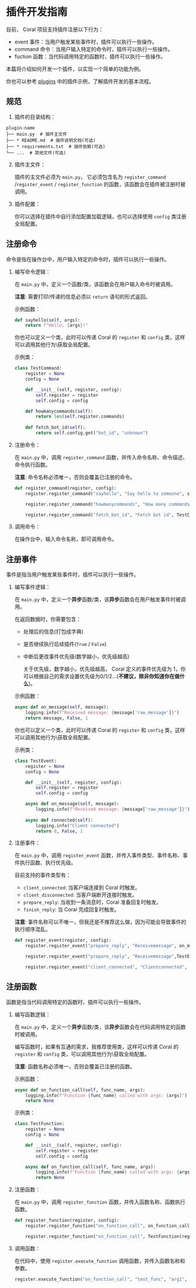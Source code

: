 # 插件开发指南

目前， Coral 项目支持插件注册以下行为：

-  event 事件：当用户触发某些事件时，插件可以执行一些操作。
-  command 命令：当用户输入特定的命令时，插件可以执行一些操作。
-  fuction 函数：当代码调用特定的函数时，插件可以执行一些操作。

本篇将介绍如何开发一个插件，以实现一个简单的功能为例。

你也可以参考 [plugins](https://github.com/project-coral/coral/tree/master/coral/plugins) 中的插件示例，了解插件开发的基本流程。

## 规范

1. 插件的目录结构：

```
plugin-name
├── main.py  # 插件主文件
├── * README.md  # 插件说明文档(可选)
├── * requirements.txt  # 插件依赖(可选)
└── ...  # 其他文件(可选)
```
2. 插件主文件： 

    插件的主文件必须为 `main.py`， 它必须包含名为 `register_command` /`register_event` / `register_function`  的函数，该函数会在插件被注册时被调用。

3. 插件配置：

    你可以选择在插件中自行添加配置加载逻辑，也可以选择使用 `config` 类注册全局配置。

## 注册命令

命令是指在操作台中，用户输入特定的命令时，插件可以执行一些操作。

1. 编写命令逻辑：

    在 `main.py` 中，定义一个函数/类，该函数会在用户输入命令时被调用。
    
    **注意**: 需要打印/传递的信息必须以 `return` 语句的形式返回。

    示例函数：
    ```python
    def sayhello(self, args):
        return f"Hello, {args}!"
    ```

    你也可以定义一个类，此时可以传递 Coral 的 `register` 和 `config` 类，这样可以调用其他行为\获取全局配置。

    示例类：
    ```python
    class TestCommand:
        register = None
        config = None

        def __init__(self, register, config):
            self.register = register
            self.config = config

        def howmanycommands(self):
            return len(self.register.commands)
        
        def fetch_bot_id(self):
            return self.config.get("bot_id", "unknown")
    ```


2. 注册命令：

    在 `main.py` 中，调用 `register_command` 函数，并传入命令名称、命令描述、命令执行函数。


    **注意**: 命令名称必须唯一，否则会覆盖已注册的命令。

    ```python
    def register_command(register, config):
        register.register_command("sayhello", "Say hello to someone", sayhello)

        register.register_command("howmanycommands", "How many commands are registered", TestCommand(register, config).howmanycommands)

        register.register_command("fetch_bot_id", "Fetch bot id", TestCommand(register, config).fetch_bot_id)
    ```

3. 调用命令：

    在操作台中，输入命令名称，即可调用命令。

## 注册事件

事件是指当用户触发某些事件时，插件可以执行一些操作。

1. 编写事件逻辑：

    在 `main.py` 中，定义一个**异步**函数/类，该**异步**函数会在用户触发事件时被调用。

    在返回数据时，你需要包含：
    - 处理后的信息(打包成字典)
    - 是否继续执行后续插件(`True` / `False`)
    - 中断后更改事件优先级(数字越小，优先级越高)
    
        关于优先级，数字越小，优先级越高， Coral 定义的事件优先级为 1，你可以根据自己的需求设置优先级为0/1/2...(**不建议，除非你知道你在做什么**)。
    
    示例函数：
    ```python
    async def on_message(self, message):
        logging.info(f"Received message: {message['raw_message']}")
        return message, False, 1
    ```

    你也可以定义一个类，此时可以传递 Coral 的 `register` 和 `config` 类，这样可以调用其他行为\获取全局配置。

    示例类：
    ```python
    class TestEvent:
        register = None
        config = None

        def __init__(self, register, config):
            self.register = register
            self.config = config

        async def on_message(self, message):
            logging.info(f"Received message: {message['raw_message']}")
        
        async def connected(self):
            logging.info("Client connected")
            return 0, False, 1
    ```

2. 注册事件：

    在 `main.py` 中，调用 `register_event` 函数，并传入事件类型、事件名称、事件执行函数、执行优先级。

    目前支持的事件类型有：
    - `client_connected`: 当客户端连接到 Coral 时触发。
    - `client_disconnected`: 当客户端断开连接时触发。
    - `prepare_reply`: 当收到一条消息时，Coral 准备回复时触发。
    - `finish_reply`: 当 Coral 完成回复时触发。


    **注意**: 事件名称可以不唯一，但我还是不推荐这么做，因为可能会导致事件的执行顺序混乱。

    ```python
    def register_event(register, config):
        register.register_event("prepare_reply", "Receivemessage", on_message, 1)

        register.register_event("prepare_reply", "Receivemessage",TestEvent(register, config).on_message, 1)

        register.register_event("client_connected", "Clientconnected", TestEvent(register, config).connected, 1)
    ```

## 注册函数

函数是指当代码调用特定的函数时，插件可以执行一些操作。

1. 编写函数逻辑：

    在 `main.py` 中，定义一个**异步**函数/类，该**异步**函数会在代码调用特定的函数时被调用。

    编写函数时，如果有互通的需求，我推荐使用类，这样可以传递 Coral 的 `register` 和 `config` 类，可以调用其他行为\获取全局配置。

    **注意**: 函数名称必须唯一，否则会覆盖已注册的函数。

    示例函数：
    ```python
    async def on_function_call(self, func_name, args):
        logging.info(f"Function {func_name} called with args: {args}")
        return None
    ```

    示例类：
    ```python
    class TestFunction:
        register = None
        config = None

        def __init__(self, register, config):
            self.register = register
            self.config = config

        async def on_function_call(self, func_name, args):
            logging.info(f"Function {func_name} called with args: {args}")
            return None
    ```

2. 注册函数：

    在 `main.py` 中，调用 `register_function` 函数，并传入函数名称、函数执行函数。

    ```python
    def register_function(register, config):
        register.register_function("on_function_call", on_function_call)

        register.register_function("on_function_call", TestFunction(register, config).on_function_call)
    ```

3. 调用函数：

    在代码中，使用 `register.execute_function` 调用函数，并传入函数名称和参数。

    ```python
    register.execute_function("on_function_call", "test_func", "arg1", "arg2")
    ```